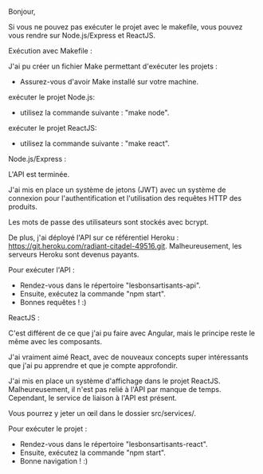 Bonjour,

Si vous ne pouvez pas exécuter le projet avec le makefile, vous pouvez vous rendre sur Node.js/Express et ReactJS.

Exécution avec Makefile :

J'ai pu créer un fichier Make permettant d'exécuter les projets :

- Assurez-vous d'avoir Make installé sur votre machine.

exécuter le projet Node.js: 
- utilisez la commande suivante : "make node".

exécuter le projet ReactJS: 
- utilisez la commande suivante : "make react".



Node.js/Express :

L'API est terminée. 

J'ai mis en place un système de jetons (JWT) avec un système de connexion pour l'authentification et l'utilisation des requêtes HTTP des produits. 

Les mots de passe des utilisateurs sont stockés avec bcrypt.

De plus, j'ai déployé l'API sur ce référentiel Heroku : https://git.heroku.com/radiant-citadel-49516.git. Malheureusement, les serveurs Heroku sont devenus payants.

Pour exécuter l'API :

- Rendez-vous dans le répertoire "lesbonsartisants-api".
- Ensuite, exécutez la commande "npm start".
- Bonnes requêtes ! :)

ReactJS :

C'est différent de ce que j'ai pu faire avec Angular, mais le principe reste le même avec les composants. 

J'ai vraiment aimé React, avec de nouveaux concepts super intéressants que j'ai pu apprendre et que je compte approfondir.

J'ai mis en place un système d'affichage dans le projet ReactJS. Malheureusement, il n'est pas relié à l'API par manque de temps. Cependant, le service de liaison à l'API est présent.

Vous pourrez y jeter un œil dans le dossier src/services/.

Pour exécuter le projet :

- Rendez-vous dans le répertoire "lesbonsartisants-react".
- Ensuite, exécutez la commande "npm start".
- Bonne navigation ! :)